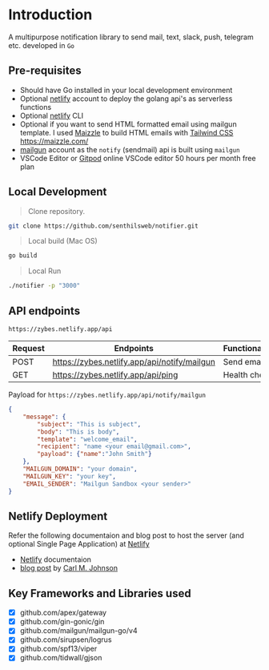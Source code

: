 
# Introduction

A multipurpose notification library to send mail, text, slack, push, telegram etc. developed in `Go`

## Pre-requisites
* Should have Go installed in your local development environment
* Optional [netlify](https://app.netlify.com/) account to deploy the golang api's as serverless functions
* Optional [netlify](https://app.netlify.com/) CLI
* Optional if you want to send HTML formatted email using mailgun template. I used [Maizzle](https://maizzle.com/) to build HTML emails with
[Tailwind CSS](https://tailwindcss.com/)
https://maizzle.com/
* [mailgun](https://app.mailgun.com/) account as the `notify` (sendmail) api is built using `mailgun`
* VSCode Editor or [Gitpod](https://gitpod.io/) online VSCode editor 50 hours per month free plan

## Local Development

> Clone repository.

```bash
git clone https://github.com/senthilsweb/notifier.git
```

> Local build (Mac OS)

```bash
go build
```

> Local Run

```bash
./notifier -p "3000"
```

##  API endpoints

`https://zybes.netlify.app/api`

Request |       Endpoints                                                |       Functionality
--------|----------------------------------------------------------------|--------------------------------
POST    |  https://zybes.netlify.app/api/notify/mailgun                  |   Send email  
GET     |  https://zybes.netlify.app/api/ping                            |   Health check


Payload for `https://zybes.netlify.app/api/notify/mailgun`

```Json
{
    "message": {
        "subject": "This is subject",
        "body": "This is body",
        "template": "welcome_email",
        "recipient": "name <your email@gmail.com>",
        "payload": {"name":"John Smith"}
    },
    "MAILGUN_DOMAIN": "your domain",
    "MAILGUN_KEY": "your key",
    "EMAIL_SENDER": "Mailgun Sandbox <your sender>"
}
```

## Netlify Deployment

Refer the following documentaion and blog post to host the server (and optional Single Page Application) at [Netlify](https://docs.netlify.com/)

* [Netlify](https://docs.netlify.com/) documentaion 
* [blog post](https://blog.carlmjohnson.net/post/2020/how-to-host-golang-on-netlify-for-free/) by [Carl M. Johnson](https://carlmjohnson.net/)

## Key Frameworks and Libraries used

- [x] github.com/apex/gateway
- [x] github.com/gin-gonic/gin
- [x] github.com/mailgun/mailgun-go/v4
- [x] github.com/sirupsen/logrus
- [x] github.com/spf13/viper
- [x] github.com/tidwall/gjson
